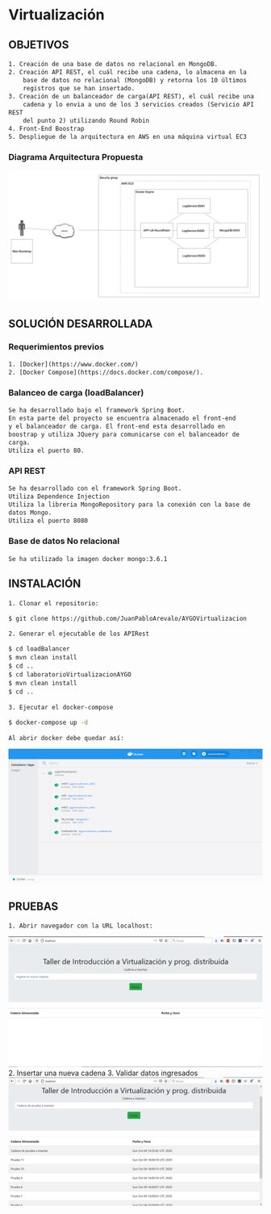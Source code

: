 # Virtualización

## OBJETIVOS
	1. Creación de una base de datos no relacional en MongoDB.
	2. Creación API REST, el cuál recibe una cadena, lo almacena en la 
		base de datos no relacional (MongoDB) y retorna los 10 últimos 
		registros que se han insertado.
	3. Creación de un balanceador de carga(API REST), el cuál recibe una 
		cadena y lo envia a uno de los 3 servicios creados (Servicio API REST 
		del punto 2) utilizando Round Robin
	4. Front-End Boostrap
	5. Despliegue de la arquitectura en AWS en una máquina virtual EC3
	
### Diagrama Arquitectura Propuesta

![Alt text](ImagenesReadme/ArquitecturaPropuesta.png)
	
## SOLUCIÓN DESARROLLADA

### Requerimientos previos
	1. [Docker](https://www.docker.com/)
	2. [Docker Compose](https://docs.docker.com/compose/).
	
### Balanceo de carga (loadBalancer)
	Se ha desarrollado bajo el framework Spring Boot. 
	En esta parte del proyecto se encuentra almacenado el front-end 
	y el balanceador de carga. El front-end esta desarrollado en 
	boostrap y utiliza JQuery para comunicarse con el balanceador de carga.
	Utiliza el puerto 80.
	
### API REST
	Se ha desarrollado con el framework Spring Boot.
	Utiliza Dependence Injection
	Utiliza la libreria MongoRepository para la conexión con la base de datos Mongo.
	Utiliza el puerto 8080

### Base de datos No relacional	
	Se ha utilizado la imagen docker mongo:3.6.1

## INSTALACIÓN
	
	1. Clonar el repositorio:
	
```sh
$ git clone https://github.com/JuanPabloArevalo/AYGOVirtualizacion
```
	
	2. Generar el ejecutable de los APIRest
```sh
$ cd loadBalancer
$ mvn clean install
$ cd ..
$ cd laboratorioVirtualizacionAYGO
$ mvn clean install
$ cd ..
```
	
	3. Ejecutar el docker-compose

```sh
$ docker-compose up -d 
```
	
	Al abrir docker debe quedar así:
![Alt text](ImagenesReadme/DockerActivo.PNG)
	

## PRUEBAS
	1. Abrir navegador con la URL localhost:
![Alt text](ImagenesReadme/PruebaLocal.PNG)
	2. Insertar una nueva cadena
	3. Validar datos ingresados
![Alt text](ImagenesReadme/PruebaLocalResultado.PNG)
	

